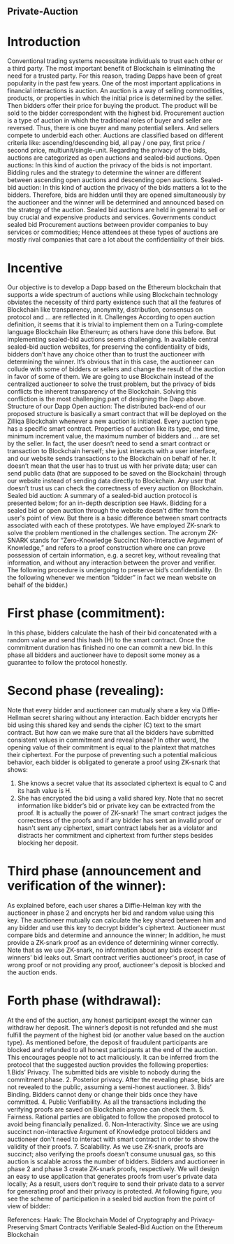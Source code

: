 ## Private-Auction
# Introduction
Conventional trading systems necessitate individuals to trust each other or a third party. The most important benefit of Blockchain is eliminating the need for a trusted party. For this reason, trading Dapps have been of great popularity in the past few years. One of the most important applications in financial interactions is auction. An auction is a way of selling commodities, products, or properties in which the initial price is determined by the seller. Then bidders offer their price for buying the product. The product will be sold to the bidder correspondent with the highest bid. Procurement auction is a type of auction in which the traditional roles of buyer and seller are reversed. Thus, there is one buyer and many potential sellers. And sellers compete to underbid each other. Auctions are classified based on different criteria like: ascending/descending bid, all pay / one pay, first price / second price, multiunit/single-unit. Regarding the privacy of the bids, auctions are categorized as open auctions and sealed-bid auctions.
Open auctions: In this kind of auction the privacy of the bids is not important. Bidding rules and the strategy to determine the winner are different between ascending open auctions and descending open auctions.
Sealed-bid auction: In this kind of auction the privacy of the bids matters a lot to the bidders. Therefore, bids are hidden until they are opened simultaneously by the auctioneer and the winner will be determined and announced based on the strategy of the auction.
Sealed bid auctions are held in general to sell or buy crucial and expensive products and services. Governments conduct sealed bid Procurement auctions between provider companies to buy services or commodities; Hence attendees at these types of auctions are mostly rival companies that care a lot about the confidentiality of their bids.


# Incentive 
Our objective is to develop a Dapp based on the Ethereum blockchain that supports a wide spectrum of auctions while using Blockchain technology obviates the necessity of third party existence such that all the features of Blockchain like transparency, anonymity, distribution, consensus on protocol and … are reflected in it.
Challenges
According to open auction definition, it seems that it is trivial to implement them on a Turing-complete language Blockchain like Ethereum; as others have done this before. But implementing sealed-bid auctions seems challenging. In available central sealed-bid auction websites, for preserving the confidentiality of bids, bidders don’t have any choice other than to trust the auctioneer with determining the winner. It’s obvious that in this case, the auctioneer can collude with some of bidders or sellers and change the result of the auction in favor of some of them.
We are going to use Blockchain instead of the centralized auctioneer to solve the trust problem, but the privacy of bids conflicts the inherent transparency of the Blockchain. Solving this confliction is the most challenging part of designing the Dapp above.
Structure of our Dapp 
Open auction:
The distributed back-end of our proposed structure is basically a smart contract that will be deployed on the Zilliqa Blockchain whenever a new auction is initiated. Every auction type has a specific smart contract. Properties of auction like its type, end time, minimum increment value, the maximum number of bidders and … are set by the seller.
 In fact, the user doesn’t need to send a smart contract or transaction to Blockchain herself; she just interacts with a user interface, and our website sends transactions to the Blockchain on behalf of her. It doesn’t mean that the user has to trust us with her private data; user can send public data (that are supposed to be saved on the Blockchain) through our website instead of sending data directly to Blockchain. Any user that doesn’t trust us can check the correctness of every auction on Blockchain.
Sealed bid auction:
A summary of a sealed-bid auction protocol is presented below; for an in-depth description see Hawk.
Bidding for a sealed bid or open auction through the website doesn’t differ from the user's point of view. But there is a basic difference between smart contracts associated with each of these prototypes.
 We have employed ZK-snark to solve the problem mentioned in the challenges section. The acronym ZK-SNARK stands for “Zero-Knowledge Succinct Non-Interactive Argument of Knowledge,” and refers to a proof construction where one can prove possession of certain information, e.g. a secret key, without revealing that information, and without any interaction between the prover and verifier. The following procedure is undergoing to preserve bid’s confidentiality. (In the following whenever we mention “bidder” in fact we mean website on behalf of the bidder.)
# First phase (commitment):
In this phase, bidders calculate the hash of their bid concatenated with a random value and send this hash (H) to the smart contract. Once the commitment duration has finished no one can commit a new bid. In this phase all bidders and auctioneer have to deposit some money as a guarantee to follow the protocol honestly. 
# Second phase (revealing):
Note that every bidder and auctioneer can mutually share a key via Diffie-Hellman secret sharing without any interaction. Each bidder encrypts her bid using this shared key and sends the cipher (C) text to the smart contract.
But how can we make sure that all the bidders have submitted consistent values in commitment and reveal phase? In other word, the opening value of their commitment is equal to the plaintext that matches their ciphertext.
For the purpose of preventing such a potential malicious behavior, each bidder is obligated to generate a proof using ZK-snark that shows:
1)    She knows a secret value that its associated ciphertext is equal to C and its hash value is H. 
2)    She has encrypted the bid using a valid shared key.
Note that no secret information like bidder’s bid or private key can be extracted from the proof. It is actually the power of ZK-snark!
The smart contract judges the correctness of the proofs and if any bidder has sent an invalid proof or hasn't sent any ciphertext, smart contract labels her as a violator and distracts her commitment and ciphertext from further steps besides blocking her deposit.
# Third phase (announcement and verification of the winner):
As explained before, each user shares a Diffie-Helman key with the auctioneer in phase 2 and encrypts her bid and random value using this key. The auctioneer mutually can calculate the key shared between him and any bidder and use this key to decrypt bidder's ciphertext. Auctioneer must compare bids and determine and announce the winner; In addition, he must provide a ZK-snark proof as an evidence of determining winner correctly. Note that as we use ZK-snark, no information about any bids except for winners' bid leaks out. Smart contract verifies auctioneer's proof, in case of wrong proof or not providing any proof, auctioneer's deposit is blocked and the auction ends. 
# Forth phase (withdrawal):
At the end of the auction, any honest participant except the winner can withdraw her deposit. The winner’s deposit is not refunded and she must fulfill the payment of the highest bid (or another value based on the auction type). As mentioned before, the deposit of fraudulent participants are blocked and refunded to all honest participants at the end of the auction. This encourages people not to act maliciously.
It can be inferred from the protocol that the suggested auction provides the following properties:
1.Bids’ Privacy. The submitted bids are visible to nobody during the commitment phase.
2. Posterior privacy. After the revealing phase, bids are not revealed to the public, assuming a semi-honest auctioneer.
3. Bids’ Binding. Bidders cannot deny or change their bids once they have committed.
4. Public Verifiability. As all the transactions including the verifying proofs are saved on Blockchain anyone can check them.
5. Fairness. Rational parties are obligated to follow the proposed protocol to avoid being financially penalized.
6. Non-Interactivity. Since we are using succinct non-interactive Argument of Knowledge protocol bidders and auctioneer don't need to interact with smart contract in order to show the validity of their proofs.
7. Scalability. As we use ZK-snark, proofs are succinct; also verifying the proofs doesn't consume unusual gas, so this auction is scalable across the number of bidders.
Bidders and auctioneer in phase 2 and phase 3 create ZK-snark proofs, respectively. We will design an easy to use application that generates proofs from user's private data locally; As a result, users don't require to send their private data to a server for generating proof and their privacy is protected.
At following figure, you see the scheme of participation in a sealed bid auction from the point of view of bidder:
 
References:
Hawk: The Blockchain Model of Cryptography and Privacy-Preserving Smart Contracts
Verifiable Sealed-Bid Auction on the Ethereum Blockchain

